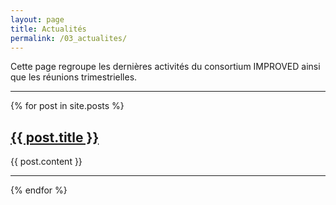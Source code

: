 ```yaml
---
layout: page
title: Actualités
permalink: /03_actualites/
---
```


Cette page regroupe les dernières activités du consortium IMPROVED ainsi que les réunions trimestrielles.
<hr class="my-4">

{% for post in site.posts %}
<div class="post-preview">
  <h2><a href="#post-{{ post.id | slugify }}" class="read-more">{{ post.title }}</a></h2>
  <div class="content">{{ post.content }}</div>
</div> 
<hr>
{% endfor %}
